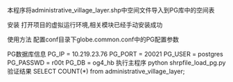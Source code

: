 本程序将administrative_village_layer.shp中空间文件导入到PG库中的空间表

安装
打开项目的虚拟运行环境,相关模块已经手动安装成功

使用方法
配置conf目录下globe.common.conf中的PG配置参数

PG数据库信息
PG_IP = 10.219.23.76
PG_PORT = 20021
PG_USER = postgres
PG_PASSWD = r00t
PG_DB = og4_hb
执行主程序
python shrpfile_load_pg.py
验证结果
SELECT COUNT(*) from administrative_village_layer;
